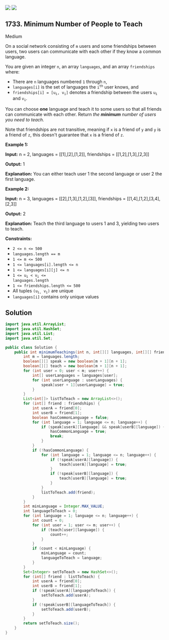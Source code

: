 [![](https://img.shields.io/github/stars/javadev/LeetCode-in-Java?label=Stars&style=flat-square)](https://github.com/javadev/LeetCode-in-Java)
[![](https://img.shields.io/github/forks/javadev/LeetCode-in-Java?label=Fork%20me%20on%20GitHub%20&style=flat-square)](https://github.com/javadev/LeetCode-in-Java/fork)

## 1733\. Minimum Number of People to Teach

Medium

On a social network consisting of `m` users and some friendships between users, two users can communicate with each other if they know a common language.

You are given an integer `n`, an array `languages`, and an array `friendships` where:

*   There are `n` languages numbered `1` through `n`,
*   `languages[i]` is the set of languages the <code>i<sup>th</sup></code> user knows, and
*   <code>friendships[i] = [u<sub>i</sub>, v<sub>i</sub>]</code> denotes a friendship between the users <code>u<sub>i</sub></code> and <code>v<sub>i</sub></code>.

You can choose **one** language and teach it to some users so that all friends can communicate with each other. Return _the_ _**minimum**_ _number of users you need to teach._

Note that friendships are not transitive, meaning if `x` is a friend of `y` and `y` is a friend of `z`, this doesn't guarantee that `x` is a friend of `z`.

**Example 1:**

**Input:** n = 2, languages = \[\[1],[2],[1,2]], friendships = \[\[1,2],[1,3],[2,3]]

**Output:** 1

**Explanation:** You can either teach user 1 the second language or user 2 the first language.

**Example 2:**

**Input:** n = 3, languages = \[\[2],[1,3],[1,2],[3]], friendships = \[\[1,4],[1,2],[3,4],[2,3]]

**Output:** 2

**Explanation:** Teach the third language to users 1 and 3, yielding two users to teach.

**Constraints:**

*   `2 <= n <= 500`
*   `languages.length == m`
*   `1 <= m <= 500`
*   `1 <= languages[i].length <= n`
*   `1 <= languages[i][j] <= n`
*   <code>1 <= u<sub>i</sub> < v<sub>i</sub> <= languages.length</code>
*   `1 <= friendships.length <= 500`
*   All tuples <code>(u<sub>i,</sub> v<sub>i</sub>)</code> are unique
*   `languages[i]` contains only unique values

## Solution

```java
import java.util.ArrayList;
import java.util.HashSet;
import java.util.List;
import java.util.Set;

public class Solution {
    public int minimumTeachings(int n, int[][] languages, int[][] friendships) {
        int m = languages.length;
        boolean[][] speak = new boolean[m + 1][n + 1];
        boolean[][] teach = new boolean[m + 1][n + 1];
        for (int user = 0; user < m; user++) {
            int[] userLanguages = languages[user];
            for (int userLanguage : userLanguages) {
                speak[user + 1][userLanguage] = true;
            }
        }
        List<int[]> listToTeach = new ArrayList<>();
        for (int[] friend : friendships) {
            int userA = friend[0];
            int userB = friend[1];
            boolean hasCommonLanguage = false;
            for (int language = 1; language <= n; language++) {
                if (speak[userA][language] && speak[userB][language]) {
                    hasCommonLanguage = true;
                    break;
                }
            }
            if (!hasCommonLanguage) {
                for (int language = 1; language <= n; language++) {
                    if (!speak[userA][language]) {
                        teach[userA][language] = true;
                    }
                    if (!speak[userB][language]) {
                        teach[userB][language] = true;
                    }
                }
                listToTeach.add(friend);
            }
        }
        int minLanguage = Integer.MAX_VALUE;
        int languageToTeach = 0;
        for (int language = 1; language <= n; language++) {
            int count = 0;
            for (int user = 1; user <= m; user++) {
                if (teach[user][language]) {
                    count++;
                }
            }
            if (count < minLanguage) {
                minLanguage = count;
                languageToTeach = language;
            }
        }
        Set<Integer> setToTeach = new HashSet<>();
        for (int[] friend : listToTeach) {
            int userA = friend[0];
            int userB = friend[1];
            if (!speak[userA][languageToTeach]) {
                setToTeach.add(userA);
            }
            if (!speak[userB][languageToTeach]) {
                setToTeach.add(userB);
            }
        }
        return setToTeach.size();
    }
}
```
